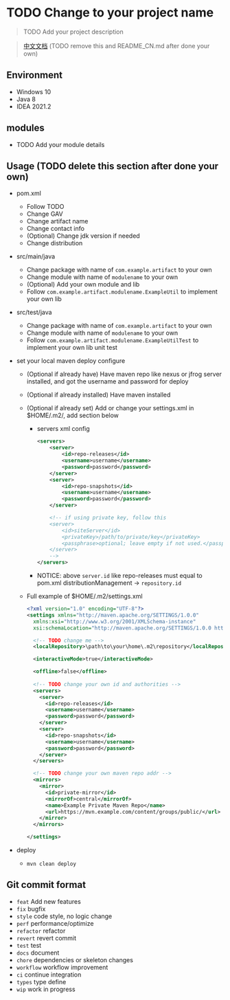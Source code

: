 # TODO Change to your project name

> TODO Add your project description

> [中文文档](./README_CN.md) (TODO remove this and README_CN.md after done your own)

## Environment

+ Windows 10
+ Java 8
+ IDEA 2021.2

## modules

+ TODO Add your module details

## Usage (TODO delete this section after done your own)

+ pom.xml
  + Follow TODO
  + Change GAV
  + Change artifact name
  + Change contact info
  + (Optional) Change jdk version if needed
  + Change distribution
+ src/main/java
  + Change package with name of `com.example.artifact` to your own
  + Change module with name of `modulename` to your own
  + (Optional) Add your own module and lib
  + Follow `com.example.artifact.modulename.ExampleUtil` to implement your own lib
+ src/test/java
  + Change package with name of `com.example.artifact` to your own
  + Change module with name of `modulename` to your own
  + Follow `com.example.artifact.modulename.ExampleUtilTest` to implement your own lib unit test
+ set your local maven deploy configure
  + (Optional if already have) Have maven repo like nexus or jfrog server installed, and got the username and password for deploy
  + (Optional if already installed) Have maven installed
  + (Optional if already set) Add or change your settings.xml in $HOME/.m2/, add section below <settings>
    + servers xml config
      ```xml
      <servers>
          <server>
              <id>repo-releases</id>
              <username>username</username>
              <password>password</password>
          </server>
          <server>
              <id>repo-snapshots</id>
              <username>username</username>
              <password>password</password>
          </server>
      
          <!-- if using private key, follow this
          <server>
              <id>siteServer</id>
              <privateKey>/path/to/private/key</privateKey>
              <passphrase>optional; leave empty if not used.</passphrase>
          </server>
          -->
      </servers>
      ```
    + NOTICE: above `server.id` like repo-releases must equal to pom.xml distributionManagement -> `repository.id`

  + Full example of $HOME/.m2/settings.xml
        
    ```xml
    <?xml version="1.0" encoding="UTF-8"?>
    <settings xmlns="http://maven.apache.org/SETTINGS/1.0.0"
      xmlns:xsi="http://www.w3.org/2001/XMLSchema-instance"
      xsi:schemaLocation="http://maven.apache.org/SETTINGS/1.0.0 http://maven.apache.org/xsd/settings-1.0.0.xsd">

      <!-- TODO change me -->
      <localRepository>\path\to\your\home\.m2\repository</localRepository>

      <interactiveMode>true</interactiveMode>

      <offline>false</offline>
      
      <!-- TODO change your own id and authorities -->
      <servers>
        <server>
          <id>repo-releases</id>
          <username>username</username>
          <password>password</password>
        </server>
        <server>
          <id>repo-snapshots</id>
          <username>username</username>
          <password>password</password>
        </server>
      </servers>

      <!-- TODO change your own maven repo addr -->
      <mirrors>
        <mirror>
          <id>private-mirror</id>
          <mirrorOf>central</mirrorOf>
          <name>Example Private Maven Repo</name>
          <url>https://mvn.example.com/content/groups/public/</url>
        </mirror>
      </mirrors>

    </settings>
    ```

+ deploy
  + `mvn clean deploy`

## Git commit format

- `feat` Add new features
- `fix` bugfix
- `style` code style, no logic change
- `perf` performance/optimize
- `refactor` refactor
- `revert` revert commit
- `test` test
- `docs` document
- `chore` dependencies or skeleton changes
- `workflow` workflow improvement
- `ci` continue integration
- `types` type define
- `wip` work in progress
